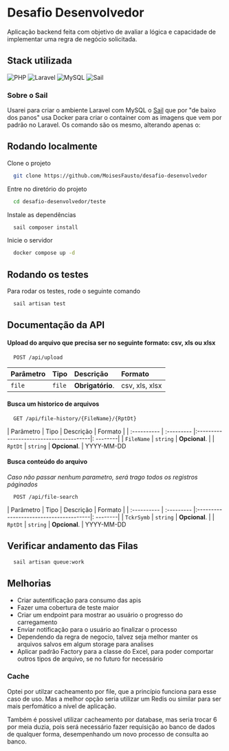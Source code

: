 
# Desafio Desenvolvedor

Aplicação backend feita com objetivo de avaliar a lógica e capacidade de implementar uma regra de negócio solicitada.

## Stack utilizada
![PHP](https://img.shields.io/badge/php-%23777BB4.svg?style=plastic&logo=php&logoColor=white)
![Laravel](https://img.shields.io/badge/laravel-%23FF2D20.svg?style=plastic&logo=laravel&logoColor=white)
![MySQL](https://img.shields.io/badge/mysql-4479A1.svg?style=plastic&logo=mysql&logoColor=white)
![Sail](https://img.shields.io/badge/sail-%230db7ed.svg?style=plastic&logo=docker&logoColor=white)

### Sobre o Sail

Usarei para criar o ambiente Laravel com MySQL o [Sail](https://laravel.com/docs/11.x/installation#docker-installation-using-sail) que por "de baixo dos panos" usa Docker para criar
o container com as imagens que vem por padrão no Laravel. Os comando são os mesmo, alterando apenas o:

## Rodando localmente

Clone o projeto

```bash
  git clone https://github.com/MoisesFausto/desafio-desenvolvedor
```

Entre no diretório do projeto

```bash
  cd desafio-desenvolvedor/teste
```

Instale as dependências

```bash
  sail composer install
```

Inicie o servidor

```bash
  docker compose up -d
```


## Rodando os testes

Para rodar os testes, rode o seguinte comando

```bash
  sail artisan test
```

## Documentação da API

#### Upload do arquivo que precisa ser no seguinte formato: csv, xls ou xlsx

```http
  POST /api/upload
```

| Parâmetro   | Tipo       | Descrição                          | Formato |
| :---------- | :--------- | :--------------------------------- |:--------|
| `file` | `file` | **Obrigatório**. | csv, xls, xlsx

#### Busca um historico de arquivos

```http
  GET /api/file-history/{FileName}/{RptDt}
```

| Parâmetro   | Tipo       | Descrição                              | Formato |
| :---------- | :--------- |:---------------------------------------|: --------|
| `FileName`      | `string` | **Opcional**.                          |
| `RptDt`      | `string` | **Opcional**.                          | YYYY-MM-DD

#### Busca conteúdo do arquivo
_Caso não passar nenhum parametro, será trago todos os registros páginados_

```http
  POST /api/file-search
```
| Parâmetro   | Tipo       | Descrição                              | Formato |
| :---------- | :--------- |:---------------------------------------|: --------|
| `TckrSymb`      | `string` | **Opcional**.                          |
| `RptDt`      | `string` | **Opcional**.                          | YYYY-MM-DD

## Verificar andamento das Filas

```bash
  sail artisan queue:work
```

## Melhorias

* Criar autentificação para consumo das apis
* Fazer uma cobertura de teste maior
* Criar um endpoint para mostrar ao usuário o progresso do carregamento
* Enviar notificação para o usuário ao finalizar o processo
* Dependendo da regra de negocio, talvez seja melhor manter os arquivos salvos em algum storage para analises
* Aplicar padrão Factory para a classe do Excel, para poder comportar outros tipos de arquivo, se no futuro for necessário

### Cache
Optei por utilzar cacheamento por file, que a princípio funciona para esse caso de uso.
Mas a melhor opção seria utilizar um Redis ou similar para ser mais perfomático a nível de
aplicação.

Também é possivel utilizar cacheamento por database, mas seria trocar 6 por meia duzia,
pois será necessário fazer requisição ao banco de dados de qualquer forma, desempenhando
um novo processo de consulta ao banco.
